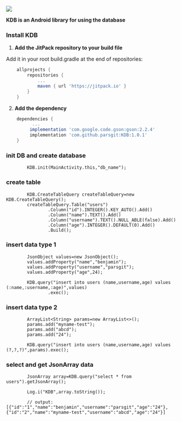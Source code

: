 [![](https://jitpack.io/v/parsgit/KDB.svg)](https://jitpack.io/#parsgit/KDB)

**KDB is an Android library for using the database**

### Install KDB

1. **Add the JitPack repository to your build file**

 Add it in your root build.gradle at the end of repositories:
```gradle
	allprojects {
		repositories {
			...
			maven { url 'https://jitpack.io' }
		}
	}
```

2. **Add the dependency**
```gradle
	dependencies {
          ...
         implementation 'com.google.code.gson:gson:2.2.4'
         implementation 'com.github.parsgit:KDB:1.0.1'
	}
```


### init DB and create database
``` 
        KDB.init(MainActivity.this,"db_name");
```

### create table 
```
        KDB.CreateTableQuery createTableQuery=new KDB.CreateTableQuery();
        createTableQuery.Table("users")
                .Column("id").INTEGER().KEY_AUTO().Add()
                .Column("name").TEXT().Add()
                .Column("username").TEXT().NULL_ABLE(false).Add()
                .Column("age").INTEGER().DEFAULT(0).Add()
                .Build();
```
### insert data type 1 
```
        JsonObject values=new JsonObject();
        values.addProperty("name","benjamin");
        values.addProperty("username","parsgit");
        values.addProperty("age",24);

        KDB.query("insert into users (name,username,age) values (:name,:username,:age)",values)
                .exec();
```

### insert data type 2
```
        ArrayList<String> params=new ArrayList<>();
        params.add("myname-test");
        params.add("abcd");
        params.add("24");

        KDB.query("insert into users (name,username,age) values (?,?,?)",params).exec();
```

### select and get JsonArray data
```
        JsonArray array=KDB.query("select * from users").getJsonArray();

        Log.i("KDB",array.toString());

        // output:[{"id":"1","name":"benjamin","username":"parsgit","age":"24"},{"id":"2","name":"myname-test","username":"abcd","age":"24"}]

```
